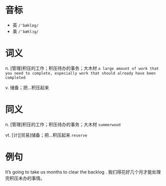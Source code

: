 # 音标

- 英 `/'bæklɒg/`
- 美 `/'bæklɔɡ/`

# 词义

n. [管理]积压的工作；积压待办的事务；大木材
`a large amount of work that you need to complete, especially work that should already have been completed`

v. 储备；把…积压起来


# 同义

n. [管理]积压的工作；积压待办的事务；大木材
`summerwood`

vt. [计][贸易]储备；把…积压起来
`reserve`

# 例句

It’s going to take us months to clear the backlog .
我们得花好几个月才能处理完积压未办的事情。


